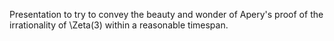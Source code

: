 Presentation to try to convey the beauty and wonder of Apery's proof of the irrationality of \Zeta(3) within a reasonable timespan. 
